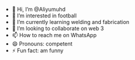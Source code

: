 - 👋 Hi, I’m @Aliyumuhd
- 👀 I’m interested in football 
- 🌱 I’m currently learning welding and fabrication 
- 💞️ I’m looking to collaborate on web 3
- 📫 How to reach me on WhatsApp 
- 😄 Pronouns: competent 
- ⚡ Fun fact: am funny

<!---
Aliyumuhd/Aliyumuhd is a ✨ special ✨ repository because its `README.md` (this file) appears on your GitHub profile.
You can click the Preview link to take a look at your changes.
--->
